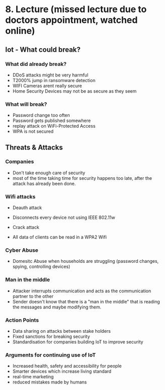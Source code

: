 # 8. Lecture (missed lecture due to doctors appointment, watched online)

## Iot - What could break?
### What did already break?
* DDoS attacks might be very harmful  
* T2000% jump in ransomware detection
* WIFI Cameras arent really secure
* Home Security Devices may not be as secure as they seem


### What will break?
* Password change too often
* Password gets published somewhere
* replay attack on WiFi-Protected Access
* WPA is not secured


## Threats & Attacks
### Companies
* Don't take enough care of security
* most of the time taking time for security happens too late, after the attack has already been done.

### Wifi attacks
* Deauth attack
 - Disconnects every device not using IEEE 802.11w
* Crack attack
 - All data of clients can be read in a WPA2 Wifi
 
 
### Cyber Abuse
* Domesitc Abuse when households are struggling (password changes, spying, controlling devices)

### Man in the middle
* Attacker interrupts communication and acts as the communication partner to the other
* Sender doesn't know that there is a "man in the middle" that is reading the messages and maybe modifying them.

### Action Points
* Data sharing on attacks between stake holders
* Fixed sanctions for breaking security
* Standardisation for companies building IoT to improve security

### Arguments for continuing use of IoT
* Increased health, safety and accessibility for people
* Smarter devices which increase living standard
* real-time marketing
* reduced mistakes made by humans